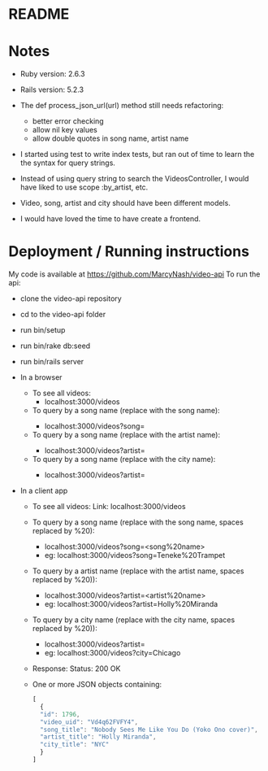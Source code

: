 # README

# Notes

* Ruby version: 2.6.3

* Rails version: 5.2.3

* The def process_json_url(url) method still needs refactoring:
  - better error checking
  - allow nil key values
  - allow double quotes in song name, artist name

* I started using test to write index tests, but ran out of time to learn the
the syntax for query strings.

* Instead of using query string to search the VideosController, I would have liked to use scope :by_artist, etc.

* Video, song, artist and city should have been different models.

* I would have loved the time to have create a frontend.

# Deployment / Running instructions

My code is available at https://github.com/MarcyNash/video-api
To run the api:
* clone the video-api repository
* cd to the video-api folder
* run bin/setup
* run bin/rake db:seed
* run bin/rails server
* In a browser
  - To see all videos:
    * localhost:3000/videos
  - To query by a song name (replace <song name> with the song name):
    * localhost:3000/videos?song=<song name>
  - To query by a song name (replace <artist name> with the artist name):
    * localhost:3000/videos?artist=<artist name>
  - To query by a song name (replace <city name> with the city name):
    * localhost:3000/videos?artist=<city name>

* In a client app
  - To see all videos:
    Link: localhost:3000/videos

  - To query by a song name (replace <song name> with the song name, spaces replaced by %20):
    * localhost:3000/videos?song=<song%20name>
    * eg: localhost:3000/videos?song=Teneke%20Trampet
  - To query by a artist name (replace <artist name> with the artist name, spaces replaced by %20)):
    * localhost:3000/videos?artist=<artist%20name>
    * eg: localhost:3000/videos?artist=Holly%20Miranda
  - To query by a city name (replace <city name> with the city name, spaces replaced by %20)):
    * localhost:3000/videos?artist=<city name>
    * eg: localhost:3000/videos?city=Chicago

  - Response: Status: 200 OK
  - One or more JSON objects containing:
    ```javascript
    [
      {
      "id": 1796,
      "video_uid": "Vd4q62FVFY4",
      "song_title": "Nobody Sees Me Like You Do (Yoko Ono cover)",
      "artist_title": "Holly Miranda",
      "city_title": "NYC"
      }
    ]
